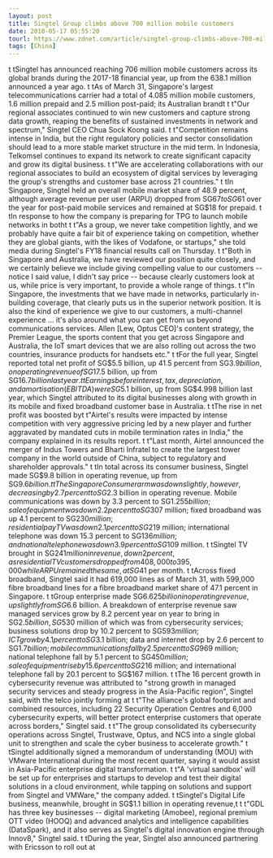 ```yaml
---
layout: post
title: Singtel Group climbs above 700 million mobile customers
date: 2018-05-17 05:55:20
tourl: https://www.zdnet.com/article/singtel-group-climbs-above-700-million-mobile-customers/
tags: [China]
---
```

 t tSingtel has announced reaching 706 million mobile customers across its global brands during the 2017-18 financial year, up from the 638.1 million announced a year ago. t tAs of March 31, Singapore's largest telecommunications carrier had a total of 4.085 million mobile customers, 1.6 million prepaid and 2.5 million post-paid; its Australian brandt t t"Our regional associates continued to win new customers and capture strong data growth, reaping the benefits of sustained investments in network and spectrum," Singtel CEO Chua Sock Koong said. t t"Competition remains intense in India, but the right regulatory policies and sector consolidation should lead to a more stable market structure in the mid term. In Indonesia, Telkomsel continues to expand its network to create significant capacity and grow its digital business. t t"We are accelerating collaborations with our regional associates to build an ecosystem of digital services by leveraging the group's strengths and customer base across 21 countries." t tIn Singapore, Singtel held an overall mobile market share of 48.9 percent, although average revenue per user (ARPU) dropped from SG$67 to SG$61 over the year for post-paid mobile services and remained at SG$18 for prepaid. t tIn response to how the company is preparing for TPG to launch mobile networks in botht t t"As a group, we never take competition lightly, and we probably have quite a fair bit of experience taking on competition, whether they are global giants, with the likes of Vodafone, or startups," she told media during Singtel's FY18 financial results call on Thursday. t t"Both in Singapore and Australia, we have reviewed our position quite closely, and we certainly believe we include giving compelling value to our customers -- notice I said value, I didn't say price -- because clearly customers look at us, while price is very important, to provide a whole range of things. t t"In Singapore, the investments that we have made in networks, particularly in-building coverage, that clearly puts us in the superior network position. It is also the kind of experience we give to our customers, a multi-channel experience ... it's also around what you can get from us beyond communications services. Allen [Lew, Optus CEO]'s content strategy, the Premier League, the sports content that you get across Singapore and Australia, the IoT smart devices that we are also rolling out across the two countries, insurance products for handsets etc." t tFor the full year, Singtel reported total net profit of SG$5.5 billion, up 41.5 percent from SG$3.9 billion, on operating revenue of SG$17.5 billion, up from SG$16.7 billion last year. t tEarnings before interest, tax, depreciation, and amortisation (EBITDA) were SG$5.1 billion, up from SG$4.998 billion last year, which Singtel attributed to its digital businesses along with growth in its mobile and fixed broadband customer base in Australia. t tThe rise in net profit was boosted byt t"Airtel's results were impacted by intense competition with very aggressive pricing led by a new player and further aggravated by mandated cuts in mobile termination rates in India," the company explained in its results report. t t"Last month, Airtel announced the merger of Indus Towers and Bharti Infratel to create the largest tower company in the world outside of China, subject to regulatory and shareholder approvals." t tIn total across its consumer business, Singtel made SG$9.8 billion in operating revenue, up from SG$9.6 billion. t tThe Singapore Consumer arm was down slightly, however, decreasing by 2.7 percent to SG$2.3 billion in operating revenue. Mobile communications was down by 3.3 percent to SG$1.255 billion; sale of equipment was down 2.2 percent to SG$307 million; fixed broadband was up 4.1 percent to SG$230 million; residential pay TV was down 2.1 percent to SG$219 million; international telephone was down 15.3 percent to SG$136 million; and national telephone was down 3.9 percent to SG$109 million. t tSingtel TV brought in SG$241 million in revenue, down 2 percent, as residential TV customers dropped from 408,000 to 395,000 while ARPU remained the same, at SG$41 per month. t tAcross fixed broadband, Singtel said it had 619,000 lines as of March 31, with 599,000 fibre broadband lines for a fibre broadband market share of 47.1 percent in Singapore. t tGroup enterprise made SG$6.625 billion in operating revenue, up slightly from SG$6.6 billion. A breakdown of enterprise revenue saw managed services grow by 8.2 percent year on year to bring in SG$2.5 billion, SG$530 million of which was from cybersecurity services; business solutions drop by 10.2 percent to SG$593 million; ICT grow by 4.1 percent to SG$3.1 billion; data and internet drop by 2.6 percent to SG$1.7 billion; mobile communications fall by 2.5 percent to SG$969 million; national telephone fall by 5.1 percent to SG$450 million; sale of equipment rise by 15.6 percent to SG$216 million; and international telephone fall by 20.1 percent to SG$167 million. t tThe 16 percent growth in cybersecurity revenue was attributed to "strong growth in managed security services and steady progress in the Asia-Pacific region", Singtel said, with the telco jointly forming at t t"The alliance's global footprint and combined resources, including 22 Security Operation Centres and 6,000 cybersecurity experts, will better protect enterprise customers that operate across borders," Singtel said. t t"The group consolidated its cybersecurity operations across Singtel, Trustwave, Optus, and NCS into a single global unit to strengthen and scale the cyber business to accelerate growth." t tSingtel additionally signed a memorandum of understanding (MOU) with VMware International during the most recent quarter, saying it would assist in Asia-Pacific enterprise digital transformation. t t"A 'virtual sandbox' will be set up for enterprises and startups to develop and test their digital solutions in a cloud environment, while tapping on solutions and support from Singtel and VMWare," the company added. t tSingtel's Digital Life business, meanwhile, brought in SG$1.1 billion in operating revenue,t t t"GDL has three key businesses -- digital marketing (Amobee), regional premium OTT video (HOOQ) and advanced analytics and intelligence capabilities (DataSpark), and it also serves as Singtel's digital innovation engine through Innov8," Singtel said. t tDuring the year, Singtel also announced partnering with Ericsson to roll out at